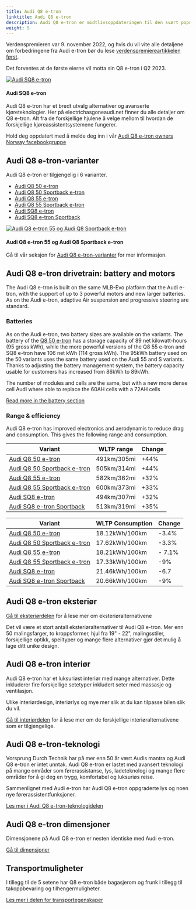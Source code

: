 ```yaml
---
title: Audi Q8 e-tron
linktitle: Audi Q8 e-tron
description: Audi Q8 e-tron er midtlivsoppdateringen til den svært populære Audi e-tron. Med seks forbedrede varianter, opptil 44 % lengre rekkevidde og 9 % forbedret effektivitet sammen med designendringer. electrichasgoneaudi.net har alle detaljene.
weight: 5
---
```

<!-- markdownlint-disable MD033 -->

Verdenspremieren var 9. november 2022, og hvis du vil vite alle detaljene om forbedringene fra Audi e-tron bør du lese [verdenspremiereartikkelen først](../../articles/e-tron-facelift-q8-etron-2024/).

Det forventes at de første eierne vil motta sin Q8 e-tron i Q2 2023.

<figur>
    <a href="https://media.electrichasgoneaudi.net/multimedia/articles/e-tron-facelift-q8-etron-2024/audi_sq8_front_article.jpeg">
        <img src="https://media.electrichasgoneaudi.net/multimedia/articles/e-tron-facelift-q8-etron-2024/audi_sq8_front_article_st.jpeg" class="img-fluid" alt="Audi SQ8 e-tron" title="Audi Q8 e -tron 55 prototype">
    </a>
    <figcaption><h4>Audi SQ8 e-tron</h4></figcaption>
</figur>

Audi Q8 e-tron har et bredt utvalg alternativer og avanserte kjøreteknologier. Her på electrichasgoneaudi.net finner du alle detaljer om Q8 e-tron. Alt fra de forskjellige hjulene å velge mellom til hvordan de forskjellige kjøreassistentsystemene fungerer.

Hold deg oppdatert med å melde deg inn i vår [Audi Q8 e-tron owners Norway facebookgruppe](https://www.facebook.com/groups/301614688594314)

## Audi Q8 e-tron-varianter

Audi Q8 e-tron er tilgjengelig i 6 varianter.

- [Audi Q8 50 e-tron](../../models/q8-e-tron/variants/#audi-q8-50-e-tron)
- [Audi Q8 50 Sportback e-tron](../../models/q8-e-tron/variants/#audi-q8-50-sportback-e-tron)
- [Audi Q8 55 e-tron](../../models/q8-e-tron/variants/#audi-q8-55-e-tron)
- [Audi Q8 55 Sportback e-tron](../../models/q8-e-tron/variants/#audi-q8-55-sportback-e-tron)
- [Audi SQ8 e-tron](../../models/q8-e-tron/variants/#audi-sq8-e-tron)
- [Audi SQ8 e-tron Sportback](../../models/q8-e-tron/variants/#audi-sq8-sportback-e-tron)

<figur>
    <a href="https://media.electrichasgoneaudi.net/multimedia/models/q8-e-tron/sq8_and_q8_variants.jpg">
        <img src="https://media.electrichasgoneaudi.net/multimedia/models/q8-e-tron/sq8_and_q8_variants_st.jpg" class="img-fluid" alt="Audi Q8 e-tron 55 og Audi Q8 Sportback e-tron" title="Audi Q8 e-tron 55 og Audi Q8 Sportback e-tron">
    </a>
    <figcaption><h4>Audi Q8 e-tron 55 og Audi Q8 Sportback e-tron</h4></figcaption>
</figur>

Gå til vår seksjon for [Audi Q8 e-tron-varianter](variants) for mer informasjon.

## Audi Q8 e-tron drivetrain: battery and motors

The Audi Q8 e-tron is built on the same MLB-Evo platform that the Audi e-tron, with the support of up to 3 powerful motors and new larger batteries. As on the Audi e-tron, adaptive Air suspension and progressive steering are standard.

### Batteries

As on the Audi e-tron, two battery sizes are available on the variants. The battery of the [Q8 50 e-tron](../../models/q8-e-tron/variants/#audi-q8-50-e-tron) has a storage capacity of 89 net kilowatt-hours (95 gross kWh), while the more powerful versions of the Q8 55 e-tron and SQ8 e-tron have 106 net kWh (114 gross kWh). The 95kWh battery used on the 50 variants uses the same battery used on the Audi 55 and S variants.  Thanks to adjusting the battery management system, the battery capacity usable for customers has increased from 86kWh to 89kWh.

The number of modules and cells are the same, but with a new more dense cell Audi where able to replace the 60AH cells with a 72AH cells

[Read more in the battery section](drivetrain/battery/)

### Range & efficiency

Audi Q8 e-tron has improved electronics and aerodynamis to reduce drag and consumption. This gives the following range and consumption.

|Variant                                                                                        |  WLTP range       |Change |
|-------------------------------                                                                |-----------        |-------|
| [Audi Q8 50 e-tron](../../models/q8-e-tron/variants/#audi-q8-50-e-tron)                       |  491km/305mi      | +44%  |
| [Audi Q8 50 Sportback e-tron](../../models/q8-e-tron/variants/#audi-q8-50-sportback-e-tron)   |  505km/314mi      | +44%  |
| [Audi Q8 55 e-tron](../../models/q8-e-tron/variants/#audi-q8-55-e-tron)                       |  582km/362mi      | +32%  |
| [Audi Q8 55 Sportback e-tron](../../models/q8-e-tron/variants/#audi-q8-55-sportback-e-tron)   |  600km/373mi      | +33%  |
| [Audi SQ8 e-tron](../../models/q8-e-tron/variants/#audi-sq8-e-tron)                           |  494km/307mi      | +32%  |
| [Audi SQ8 e-tron Sportback](../../models/q8-e-tron/variants/#audi-sq8-sportback-e-tron)       |  513km/319mi      | +35%  |

|Variant | WLTP Consumption | Change |
|-------|-------------|-------|
|[Audi Q8 50 e-tron](../../models/q8-e-tron/variants/#audi-q8-50-e-tron)                        | 18.12kWh/100km | -3.4%    |
|[Audi Q8 50 Sportback e-tron](../../models/q8-e-tron/variants/#audi-q8-50-sportback-e-tron)    | 17.62kWh/100km | -3.3%    |
|[Audi Q8 55 e-tron](../../models/q8-e-tron/variants/#audi-q8-55-e-tron)                        | 18.21kWh/100km | - 7.1%   |
|[Audi Q8 55 Sportback e-tron](../../models/q8-e-tron/variants/#audi-q8-55-sportback-e-tron)    | 17.33kWh/100km | -9%      |
|[Audi SQ8 e-tron](../../models/q8-e-tron/variants/#audi-sq8-e-tron)                            | 21.46kWh/100km | -6.7     |
|[Audi SQ8 e-tron Sportback](../../models/q8-e-tron/variants/#audi-sq8-sportback-e-tron)        | 20.66kWh/100km | -9%      |

## Audi Q8 e-tron eksteriør

[Gå til eksteriørdelen](eksteriør) for å lese mer om eksteriøralternativene

Det vil være et stort antall eksteriøralternativer til Audi Q8 e-tron. Mer enn 50 malingsfarger, to kroppsformer, hjul fra 19" - 22", malingsstiler, forskjellige optikk, speiltyper og mange flere alternativer gjør det mulig å lage ditt unike design.

## Audi Q8 e-tron interiør

Audi Q8 e-tron har et luksuriøst interiør med mange alternativer. Dette inkluderer fire forskjellige setetyper inkludert seter med massasje og ventilasjon.

Ulike interiørdesign, interiørlys og mye mer slik at du kan tilpasse bilen slik du vil.

[Gå til interiørdelen](interiør) for å lese mer om de forskjellige interiøralternativene som er tilgjengelige.

## Audi Q8 e-tron-teknologi

Vorsprung Durch Technik har på mer enn 50 år vært Audis mantra og Audi Q8 e-tron er intet unntak.
Audi Q8 e-tron er lastet med avansert teknologi på mange områder som førerassistanse, lys, ladeteknologi og mange flere områder for å gi deg en trygg, komfortabel og luksuriøs reise.

Sammenlignet med Audi e-tron har Audi Q8 e-tron oppgraderte lys og noen nye førerassistentfunksjoner.

[Les mer i Audi Q8 e-tron-teknologidelen](technology)

## Audi Q8 e-tron dimensjoner

Dimensjonene på Audi Q8 e-tron er nesten identiske med Audi e-tron.

[Gå til dimensjoner](dimensions)

## Transportmuligheter

I tillegg til de 5 setene har Q8 e-tron både bagasjerom og frunk i tillegg til takoppbevaring og tilhengermuligheter.

[Les mer i delen for transportegenskaper](transportation)